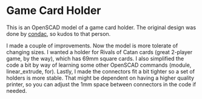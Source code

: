 # Game Card Holder

This is an OpenSCAD model of a game card holder. The original design was done by
[condac](https://github.com/condac/gamecardholder), so kudos to that person.

I made a couple of improvements. Now the model is more tolerate of changing sizes. I wanted a
holder for Rivals of Catan cards (great 2-player game, by the way), which has 69mm square cards.
I also simplified the code a bit by way of learning some other OpenSCAD commands (module,
linear_extrude, for). Lastly, I made the connectors fit a bit tighter so a set of holders is more
stable. That might be dependent on having a higher quality printer, so you can adjust the 1mm space
between connectors in the code if needed.
